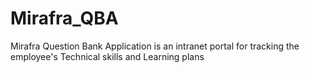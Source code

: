 # Mirafra_QBA

Mirafra Question Bank Application is an intranet portal for tracking the employee's Technical skills and Learning plans
